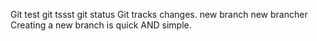Git test
git tssst
git status
Git tracks changes.
new branch
new brancher
Creating a new branch is quick AND simple.